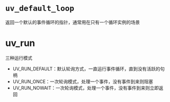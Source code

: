 # `uv_default_loop`

返回一个默认的事件循环的指针，通常用在只有一个循环实例的场景

# uv_run

三种运行模式

* UV_RUN_DEFAULT：默认轮询方式，一直运行事件循环，直到没有活跃的句柄
* UV_RUN_ONCE：一次轮询模式，处理一个事件，没有事件到来则阻塞
* UV_RUN_NOWAIT：一次轮询模式，处理一个事件，没有事件到来则立即返回
